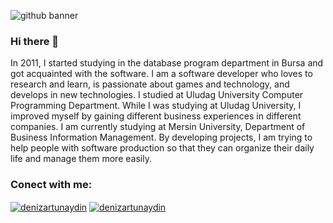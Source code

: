 ![github banner](https://user-images.githubusercontent.com/10851249/107142401-baa28000-693f-11eb-9840-6ddef9a10ee7.png)

### Hi there 👋

In 2011, I started studying in the database program department in Bursa and got acquainted with the software. I am a software developer who loves to research and learn, is passionate about games and technology, and develops in new technologies. I studied at Uludag University Computer Programming Department. While I was studying at Uludag University, I improved myself by gaining different business experiences in different companies. I am currently studying at Mersin University, Department of Business Information Management. By developing projects, I am trying to help people with software production so that they can organize their daily life and manage them more easily.

### Conect with me:
<a href="https://www.linkedin.com/in/denizartunaydin/" target="_blank"><img align="center" src="https://img.shields.io/badge/Linkedin%20-%230077B5.svg?&style=for-the-badge&logo=Linkedin&logoColor=white" alt="denizartunaydin"/></a> 
<a href="mailto:denizartunaydin@gmail.com" target="_blank"><img align="center" src="https://img.shields.io/badge/Gmail%20-%23323330.svg?&style=for-the-badge&logo=Gmail&logoColor=red" alt="denizartunaydin"/></a> 
